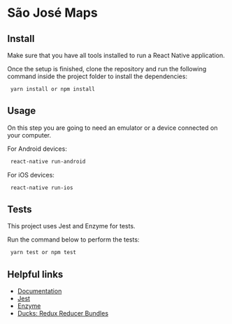 # São José Maps

## Install

Make sure that you have all tools installed to run a React Native application. 

Once the setup is finished, clone the repository and run the following command inside the project folder to install the dependencies:

```sh
 yarn install or npm install
```

## Usage

On this step you are going to need an emulator or a device connected on your computer.

For Android devices:

```sh
 react-native run-android
```

For iOS devices:

```sh
 react-native run-ios
```

## Tests

This project uses Jest and Enzyme for tests. 

Run the command below to perform the tests:

```sh
 yarn test or npm test
```

## Helpful links

- [Documentation](https://facebook.github.io/react-native/docs/getting-started.html)
- [Jest](https://jestjs.io/)
- [Enzyme](https://github.com/airbnb/enzyme)
- [Ducks: Redux Reducer Bundles](https://github.com/erikras/ducks-modular-redux)